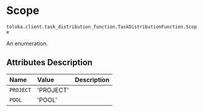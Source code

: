 # Scope
`toloka.client.task_distribution_function.TaskDistributionFunction.Scope`

An enumeration.

## Attributes Description

| Name | Value | Description |
| :------| :-----------| :----------| 
`PROJECT`|'PROJECT'|<p></p>
`POOL`|'POOL'|<p></p>
